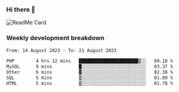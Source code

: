 ### Hi there 👋

<!--
**itzcy/itzcy** is a ✨ _special_ ✨ repository because its `README.md` (this file) appears on your GitHub profile.

Here are some ideas to get you started:

- 🔭 I’m currently working on ...
- 🌱 I’m currently learning ...
- 👯 I’m looking to collaborate on ...
- 🤔 I’m looking for help with ...
- 💬 Ask me about ...
- 📫 How to reach me: ...
- 😄 Pronouns: ...
- ⚡ Fun fact: ...
-->
![ReadMe Card](https://github-readme-stats.vercel.app/api?username=itzcy&show_icons=true&title_color=2d3198&icon_color=797cb8&text_color=24292e&bg_color=f6f8fa)

### Weekly development breakdown
<!--START_SECTION:waka-->

```txt
From: 14 August 2023 - To: 21 August 2023

PHP        4 hrs 12 mins   ██████████████████████▒░░   89.18 %
MySQL      9 mins          █░░░░░░░░░░░░░░░░░░░░░░░░   03.37 %
Other      6 mins          ▓░░░░░░░░░░░░░░░░░░░░░░░░   02.38 %
SQL        5 mins          ▒░░░░░░░░░░░░░░░░░░░░░░░░   01.89 %
HTML       5 mins          ▒░░░░░░░░░░░░░░░░░░░░░░░░   01.78 %
```

<!--END_SECTION:waka-->
